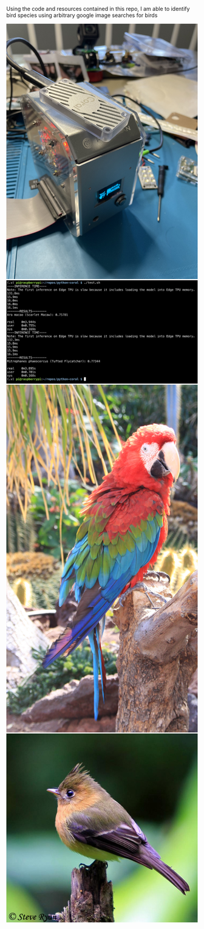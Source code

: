 Using the code and resources contained in this repo, I am able to identify bird species using arbitrary google image searches for birds 

![setup](39DEFED1-15B6-4F4F-89B7-AB3A3A668D53.jpeg)
![birds](birds.png)
![parrot](images/birds/parrot.jpg)
![tufted flycatcher](images/birds/tufted_flycatcher.jpg)
